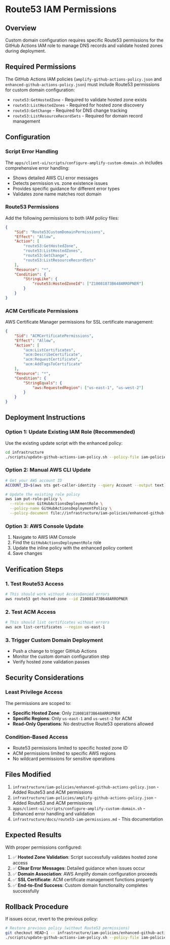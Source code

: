 # Route53 IAM Permissions

## Overview

Custom domain configuration requires specific Route53 permissions for the GitHub Actions IAM role to manage DNS
records and validate hosted zones during deployment.

## Required Permissions

The GitHub Actions IAM policies (`amplify-github-actions-policy.json` and `enhanced-github-actions-policy.json`)
must include Route53 permissions for custom domain configuration:

- `route53:GetHostedZone` - Required to validate hosted zone exists
- `route53:ListHostedZones` - Required for hosted zone discovery
- `route53:GetChange` - Required for DNS change tracking
- `route53:ListResourceRecordSets` - Required for domain record management

## Configuration

### Script Error Handling

The `apps/client-ui/scripts/configure-amplify-custom-domain.sh` includes comprehensive error handling:

- Shows detailed AWS CLI error messages
- Detects permission vs. zone existence issues
- Provides specific guidance for different error types
- Validates zone name matches root domain

### Route53 Permissions

Add the following permissions to both IAM policy files:

```json
{
	"Sid": "Route53CustomDomainPermissions",
	"Effect": "Allow",
	"Action": [
		"route53:GetHostedZone",
		"route53:ListHostedZones",
		"route53:GetChange",
		"route53:ListResourceRecordSets"
	],
	"Resource": "*",
	"Condition": {
		"StringLike": {
			"route53:HostedZoneId": ["Z10081873B648ARROPNER"]
		}
	}
}
```

### ACM Certificate Permissions

AWS Certificate Manager permissions for SSL certificate management:

```json
{
	"Sid": "ACMCertificatePermissions",
	"Effect": "Allow",
	"Action": [
		"acm:ListCertificates",
		"acm:DescribeCertificate",
		"acm:RequestCertificate",
		"acm:AddTagsToCertificate"
	],
	"Resource": "*",
	"Condition": {
		"StringEquals": {
			"aws:RequestedRegion": ["us-east-1", "us-west-2"]
		}
	}
}
```

## Deployment Instructions

### Option 1: Update Existing IAM Role (Recommended)

Use the existing update script with the enhanced policy:

```bash
cd infrastructure
./scripts/update-github-actions-iam-policy.sh --policy-file iam-policies/enhanced-github-actions-policy.json
```

### Option 2: Manual AWS CLI Update

```bash
# Get your AWS account ID
ACCOUNT_ID=$(aws sts get-caller-identity --query Account --output text)

# Update the existing role policy
aws iam put-role-policy \
  --role-name GitHubActionsDeploymentRole \
  --policy-name GitHubActionsDeploymentPolicy \
  --policy-document file://infrastructure/iam-policies/enhanced-github-actions-policy.json
```

### Option 3: AWS Console Update

1. Navigate to AWS IAM Console
2. Find the `GitHubActionsDeploymentRole` role
3. Update the inline policy with the enhanced policy content
4. Save changes

## Verification Steps

### 1. Test Route53 Access

```bash
# This should work without AccessDenied errors
aws route53 get-hosted-zone --id Z10081873B648ARROPNER
```

### 2. Test ACM Access

```bash
# This should list certificates without errors
aws acm list-certificates --region us-east-1
```

### 3. Trigger Custom Domain Deployment

- Push a change to trigger GitHub Actions
- Monitor the custom domain configuration step
- Verify hosted zone validation passes

## Security Considerations

### Least Privilege Access

The permissions are scoped to:

- **Specific Hosted Zone**: Only `Z10081873B648ARROPNER`
- **Specific Regions**: Only `us-east-1` and `us-west-2` for ACM
- **Read-Only Operations**: No destructive Route53 operations allowed

### Condition-Based Access

- Route53 permissions limited to specific hosted zone ID
- ACM permissions limited to specific AWS regions
- No wildcard permissions for sensitive operations

## Files Modified

1. `infrastructure/iam-policies/enhanced-github-actions-policy.json` - Added Route53 and ACM permissions
2. `infrastructure/iam-policies/amplify-github-actions-policy.json` - Added Route53 and ACM permissions
3. `apps/client-ui/scripts/configure-amplify-custom-domain.sh` - Enhanced error handling and validation
4. `infrastructure/docs/route53-iam-permissions.md` - This documentation

## Expected Results

With proper permissions configured:

1. ✅ **Hosted Zone Validation**: Script successfully validates hosted zone access
2. ✅ **Clear Error Messages**: Detailed guidance when issues occur
3. ✅ **Domain Association**: AWS Amplify domain configuration proceeds
4. ✅ **SSL Certificate**: ACM certificate management functions properly
5. ✅ **End-to-End Success**: Custom domain functionality completes successfully

## Rollback Procedure

If issues occur, revert to the previous policy:

```bash
# Restore previous policy (without Route53 permissions)
git checkout HEAD~1 -- infrastructure/iam-policies/enhanced-github-actions-policy.json
./scripts/update-github-actions-iam-policy.sh --policy-file iam-policies/enhanced-github-actions-policy.json
```
